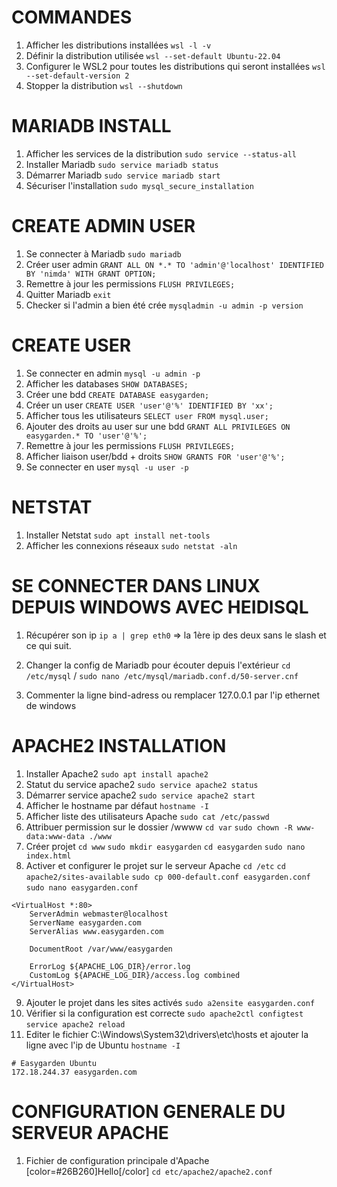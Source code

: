 # COMMANDES
1. Afficher les distributions installées
`wsl -l -v`
2. Définir la distribution utilisée
`wsl --set-default Ubuntu-22.04`
3. Configurer le WSL2 pour toutes les distributions qui seront installées
`wsl --set-default-version 2`
4. Stopper la distribution
`wsl --shutdown`

# MARIADB INSTALL
1. Afficher les services de la distribution
`sudo service --status-all`
2. Installer Mariadb
`sudo service mariadb status`
3. Démarrer Mariadb
`sudo service mariadb start`
4. Sécuriser l'installation
`sudo mysql_secure_installation`

# CREATE ADMIN USER
1. Se connecter à Mariadb
`sudo mariadb`
2. Créer user admin
`GRANT ALL ON *.* TO 'admin'@'localhost' IDENTIFIED BY 'nimda' WITH GRANT OPTION;`
3. Remettre à jour les permissions
`FLUSH PRIVILEGES;`
4. Quitter Mariadb
`exit`
5. Checker si l'admin a bien été crée
`mysqladmin -u admin -p version`

# CREATE USER
1. Se connecter en admin
`mysql -u admin -p`
2. Afficher les databases
`SHOW DATABASES;`
3. Créer une bdd
`CREATE DATABASE easygarden;`
4. Créer un user
`CREATE USER 'user'@'%' IDENTIFIED BY 'xx';`
5. Afficher tous les utilisateurs
`SELECT user FROM mysql.user;`
6. Ajouter des droits au user sur une bdd
`GRANT ALL PRIVILEGES ON easygarden.* TO 'user'@'%';`
7. Remettre à jour les permissions
`FLUSH PRIVILEGES;`
8. Afficher liaison user/bdd + droits
`SHOW GRANTS FOR 'user'@'%';`
9. Se connecter en user
`mysql -u user -p`

# NETSTAT
1. Installer Netstat
`sudo apt install net-tools`
2. Afficher les connexions réseaux
`sudo netstat -aln`

# SE CONNECTER DANS LINUX DEPUIS WINDOWS AVEC HEIDISQL
1. Récupérer son ip
`ip a | grep eth0`
=> la 1ère ip des deux sans le slash et ce qui suit.

2. Changer la config de Mariadb pour écouter depuis l'extérieur
`cd /etc/mysql`
/
`sudo nano /etc/mysql/mariadb.conf.d/50-server.cnf`
3. Commenter la ligne bind-adress ou remplacer 127.0.0.1 par l'ip ethernet de windows

# APACHE2 INSTALLATION
1. Installer Apache2
`sudo apt install apache2`
2. Statut du service apache2
`sudo service apache2 status`
3. Démarrer service apache2
`sudo service apache2 start`
4. Afficher le hostname par défaut
`hostname -I`
5. Afficher liste des utilisateurs Apache
`sudo cat /etc/passwd`
6. Attribuer permission sur le dossier /wwww
`cd var`
`sudo chown -R www-data:www-data ./www`
7. Créer projet
`cd www`
`sudo mkdir easygarden`
`cd easygarden`
`sudo nano index.html`
8. Activer et configurer le projet sur le serveur Apache
`cd /etc`
`cd apache2/sites-available`
`sudo cp 000-default.conf easygarden.conf`
`sudo nano easygarden.conf`
```
<VirtualHost *:80>
	ServerAdmin webmaster@localhost
	ServerName easygarden.com
	ServerAlias www.easygarden.com

	DocumentRoot /var/www/easygarden

	ErrorLog ${APACHE_LOG_DIR}/error.log
	CustomLog ${APACHE_LOG_DIR}/access.log combined
</VirtualHost>
```
9. Ajouter le projet dans les sites activés
`sudo a2ensite easygarden.conf`
10. Vérifier si la configuration est correcte
`sudo apache2ctl configtest`
`service apache2 reload`
11. Editer le fichier C:\Windows\System32\drivers\etc\hosts et ajouter la ligne avec l'ip de Ubuntu
`hostname -I`
```
# Easygarden Ubuntu
172.18.244.37 easygarden.com
```

# CONFIGURATION GENERALE DU SERVEUR APACHE
1. Fichier de configuration principale d'Apache
[color=#26B260]Hello[/color]
`cd etc/apache2/apache2.conf`
